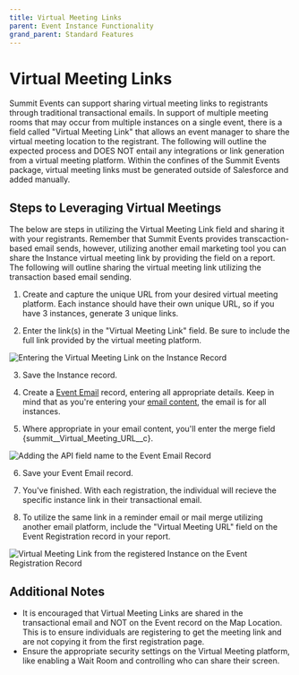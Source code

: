 ```yaml
---
title: Virtual Meeting Links
parent: Event Instance Functionality
grand_parent: Standard Features
---
```


# Virtual Meeting Links
Summit Events can support sharing virtual meeting links to registrants through traditional transactional emails. In support of multiple meeting rooms that may occur from multiple instances on a single event, there is a field called "Virtual Meeting Link" that allows an event manager to share the virtual meeting location to the registrant.  The following will outline the expected process and DOES NOT entail any integrations or link generation from a virtual meeting platform. Within the confines of the Summit Events package, virtual meeting links must be generated outside of Salesforce and added manually.

## Steps to Leveraging Virtual Meetings
The below are steps in utilizing the Virtual Meeting Link field and sharing it with your registrants. Remember that Summit Events provides transcaction-based email sends, however, utilizing another email marketing tool you can share the Instance virtual meeting link by providing the field on a report.  The following will outline sharing the virtual meeting link utilizing the transaction based email sending.

  1) Create and capture the unique URL from your desired virtual meeting platform. Each instance should have their own unique URL, so if you have 3 instances, generate 3 unique links.

  2) Enter the link(s) in the "Virtual Meeting Link" field. Be sure to include the full link provided by the virtual meeting platform.

![Entering the Virtual Meeting Link on the Instance Record](https://user-images.githubusercontent.com/60475518/188554962-41df1374-2845-4791-93ee-e798c4e086a9.png)


  3) Save the Instance record.

  4) Create a [Event Email](https://sfdo-community-sprints.github.io/summit-events-app-documentation/docs/standard-features/create-event-email/) record, entering all appropriate details. Keep in mind that as you're entering your [email content](https://sfdo-community-sprints.github.io/summit-events-app-documentation/docs/standard-features/create-event-email/#6-enter-the-email-content), the email is for all instances.

  5) Where appropriate in your email content, you'll enter the merge field {summit__Virtual_Meeting_URL__c}.

![Adding the API field name to the Event Email Record](https://user-images.githubusercontent.com/60475518/188554975-92448826-42f3-43f1-a205-d566db309090.png)


  6) Save your Event Email record.

  7) You've finished. With each registration, the individual will recieve the specific instance link in their transactional email.

  8) To utilize the same link in a reminder email or mail merge utilizing another email platform, include the "Virtual Meeting URL" field on the Event Registration record in your report.

![Virtual Meeting Link from the registered Instance on the Event Registration Record](https://user-images.githubusercontent.com/60475518/188555031-56c09ccf-e9ce-48b0-ac18-d1f86a09054a.png)


## Additional Notes

- It is encouraged that Virtual Meeting Links are shared in the transactional email and NOT on the Event record on the Map Location. This is to ensure individuals are registering to get the meeting link and are not copying it from the first registration page.
- Ensure the appropriate security settings on the Virtual Meeting platform, like enabling a Wait Room and controlling who can share their screen.
